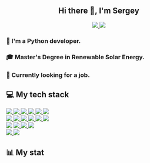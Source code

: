 <div id="greeting" align="center">
    <h2>Hi there 👋, I'm Sergey</h2>
</div>
<div id="badges" align="center">
  <a href="https://t.me/bodriiserega">
    <img src="https://img.shields.io/badge/Telegram-blue?logo=telegram&logoColor=white"/>
  </a>
  <a id="profile_views" align="center">
    <img src="https://komarev.com/ghpvc/?username=sergey-raskolenko"/>
  </a>
</div>


### 🐍 I'm a Python developer.

### 🎓 Master's Degree in Renewable Solar Energy.

### 🔎 Currently looking for a job.


## 💻 My tech stack

<div id="badges-1" align="left">
    <a href="https://www.python.org/">
        <img src="https://img.shields.io/badge/python-3670A0?style=for-the-badge&logo=python&logoColor=ffdd54"/>
    </a>
    <a href="https://www.djangoproject.com/">
        <img src="https://img.shields.io/badge/django-%23092E20.svg?style=for-the-badge&logo=django&logoColor=white"/>
    </a>
    <a href="https://www.django-rest-framework.org">
        <img src="https://img.shields.io/badge/DJANGO-REST-ff1709?style=for-the-badge&logo=django&logoColor=white&color=ff1709&labelColor=gray"/>
    </a>
    <a href="https://www.postgresql.org/docs/">
        <img src="https://img.shields.io/badge/postgres-%23316192.svg?style=for-the-badge&logo=postgresql&logoColor=white"/>
    </a>
    <a href="https://git-scm.com/doc">
        <img src="https://img.shields.io/badge/git-%23F05033.svg?style=for-the-badge&logo=git&logoColor=white"/>
    </a>
    <a href="https://docs.github.com/ru">
        <img src="https://img.shields.io/badge/github-%23121011.svg?style=for-the-badge&logo=github&logoColor=white"/>
    </a>
</div>

<div id="badges-2" align="left">
    <a href="https://docs.docker.com">
        <img src="https://img.shields.io/badge/docker-%230db7ed.svg?style=for-the-badge&logo=docker&logoColor=white"/>
    </a>
    <a href="https://docs.celeryq.dev/">
        <img src="https://img.shields.io/badge/celery-%23a9cc54.svg?style=for-the-badge&logo=celery&logoColor=ddf4a4"/>
    </a>
    <a href="https://redis.io/">
        <img src="https://img.shields.io/badge/redis-%23DD0031.svg?style=for-the-badge&logo=redis&logoColor=white"/>
    </a>
    <a href="https://pytest-django.readthedocs.io/en/latest/">
        <img src="https://img.shields.io/badge/Pytest-3670A0?style=for-the-badge&logo=pytest&logoColor=yellow"/>
    </a>
    <a href="https://www.postman.com">
        <img src="https://img.shields.io/badge/Postman-FF6C37?style=for-the-badge&logo=postman&logoColor=white"/>
    </a>
    <a>
        <img src="https://img.shields.io/badge/JWT-black?style=for-the-badge&logo=JSON%20web%20tokens"/>
    </a>
</div>

<div id="badges-3" align="left">
    <a>
        <img src="https://img.shields.io/badge/html5-%23E34F26.svg?style=for-the-badge&logo=html5&logoColor=white"/>
    </a>
    <a href="https://getbootstrap.com/">
        <img src="https://img.shields.io/badge/bootstrap-%238511FA.svg?style=for-the-badge&logo=bootstrap&logoColor=white"/>
    </a>
    <a href="https://swagger.io">
        <img src="https://img.shields.io/badge/-Swagger-%23Clojure?style=for-the-badge&logo=swagger&logoColor=white"/>
    </a>
    <a href="https://redocly.com">
        <img src="https://img.shields.io/badge/ReDoc-red?style=for-the-badge"/>
    </a>
</div>
<div id="badges-4" align="left">  
    <a href="https://support.microsoft.com/ru-ru/windows">
        <img src="https://img.shields.io/badge/Windows-0078D6?style=for-the-badge&logo=windows&logoColor=white"/>
    </a>
    <a href="https://ubuntu.com/">
        <img src="https://img.shields.io/badge/Ubuntu-E95420?style=for-the-badge&logo=ubuntu&logoColor=white"/>
    </a>
</div>


## 📊 My stat

<div id="stat" align="center">
    <img src="https://github-profile-summary-cards.vercel.app/api/cards/profile-details?username=sergey-raskolenko&theme=github_dark" alt=""/>
    <img src="https://github-profile-summary-cards.vercel.app/api/cards/most-commit-language?username=sergey-raskolenko&theme=github_dark" alt=""/>
     <img src="https://github-profile-summary-cards.vercel.app/api/cards/stats?username=sergey-raskolenko&theme=github_dark" alt=""/>
</div>
